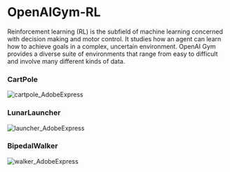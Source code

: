 # OpenAIGym-RL

Reinforcement learning (RL) is the subfield of machine learning concerned with decision making and motor control. It studies how an agent can learn how to achieve goals in a complex, uncertain environment. OpenAI Gym provides a diverse suite of environments that range from easy to difficult and involve many different kinds of data.

### CartPole
![cartpole_AdobeExpress](https://github.com/rushb3103/OpenAIGym-RL/assets/104963926/6fc2291b-bbac-40da-b96d-0444602cf64c)

### LunarLauncher
![launcher_AdobeExpress](https://github.com/rushb3103/OpenAIGym-RL/assets/104963926/9622d95f-3954-48bf-a5cb-4a2906573e05)

### BipedalWalker
![walker_AdobeExpress](https://github.com/rushb3103/OpenAIGym-RL/assets/104963926/5f8139da-f1c8-462b-8c12-c353c8b95007)
